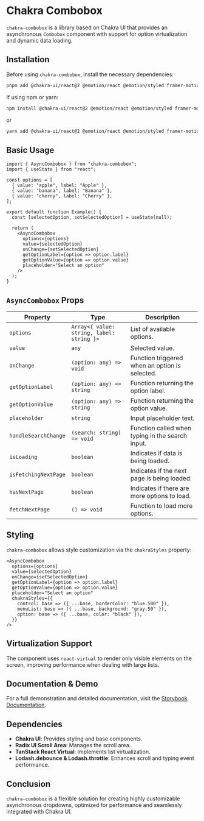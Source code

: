 # Chakra Combobox

`chakra-combobox` is a library based on Chakra UI that provides an asynchronous `Combobox` component with support for option virtualization and dynamic data loading.

## Installation

Before using `chakra-combobox`, install the necessary dependencies:

```sh
pnpm add @chakra-ui/react@2 @emotion/react @emotion/styled framer-motion
```

If using npm or yarn:

```sh
npm install @chakra-ui/react@2 @emotion/react @emotion/styled framer-motion
```

or

```sh
yarn add @chakra-ui/react@2 @emotion/react @emotion/styled framer-motion
```

## Basic Usage

```tsx
import { AsyncCombobox } from "chakra-combobox";
import { useState } from "react";

const options = [
  { value: "apple", label: "Apple" },
  { value: "banana", label: "Banana" },
  { value: "cherry", label: "Cherry" },
];

export default function Example() {
  const [selectedOption, setSelectedOption] = useState(null);

  return (
    <AsyncCombobox
      options={options}
      value={selectedOption}
      onChange={setSelectedOption}
      getOptionLabel={option => option.label}
      getOptionValue={option => option.value}
      placeholder="Select an option"
    />
  );
}
```

## `AsyncCombobox` Props

| Property             | Type                                      | Description                                      |
| -------------------- | ----------------------------------------- | ------------------------------------------------ |
| `options`            | `Array<{ value: string, label: string }>` | List of available options.                       |
| `value`              | `any`                                     | Selected value.                                  |
| `onChange`           | `(option: any) => void`                   | Function triggered when an option is selected.   |
| `getOptionLabel`     | `(option: any) => string`                 | Function returning the option label.             |
| `getOptionValue`     | `(option: any) => string`                 | Function returning the option value.             |
| `placeholder`        | `string`                                  | Input placeholder text.                          |
| `handleSearchChange` | `(search: string) => void`                | Function called when typing in the search input. |
| `isLoading`          | `boolean`                                 | Indicates if data is being loaded.               |
| `isFetchingNextPage` | `boolean`                                 | Indicates if the next page is being loaded.      |
| `hasNextPage`        | `boolean`                                 | Indicates if there are more options to load.     |
| `fetchNextPage`      | `() => void`                              | Function to load more options.                   |

## Styling

`chakra-combobox` allows style customization via the `chakraStyles` property:

```tsx
<AsyncCombobox
  options={options}
  value={selectedOption}
  onChange={setSelectedOption}
  getOptionLabel={option => option.label}
  getOptionValue={option => option.value}
  placeholder="Select an option"
  chakraStyles={{
    control: base => ({ ...base, borderColor: "blue.500" }),
    menuList: base => ({ ...base, background: "gray.50" }),
    option: base => ({ ...base, color: "black" }),
  }}
/>
```

## Virtualization Support

The component uses `react-virtual` to render only visible elements on the screen, improving performance when dealing with large lists.

## Documentation & Demo

For a full demonstration and detailed documentation, visit the [Storybook Documentation](https://daniel-dnb.github.io/chakra-combobox).

## Dependencies

- **Chakra UI**: Provides styling and base components.
- **Radix UI Scroll Area**: Manages the scroll area.
- **TanStack React Virtual**: Implements list virtualization.
- **Lodash.debounce & Lodash.throttle**: Enhances scroll and typing event performance.

## Conclusion

`chakra-combobox` is a flexible solution for creating highly customizable asynchronous dropdowns, optimized for performance and seamlessly integrated with Chakra UI.
